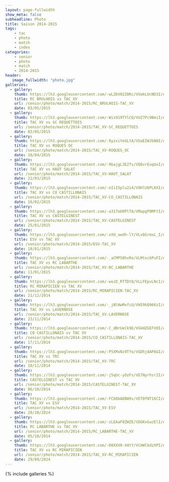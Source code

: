 ```yaml
---
layout: page-fullwidth
show_meta: false
subheadline: Photo 
title: Saison 2014-2015
tags:
    - tac 
    - photo
    - match
    - index
categories:
    - senior
    - photo
    - match
    - 2014-2015
header:
   image_fullwidth: "photo.jpg"
galleries:
  - gallery: 
    thumb: https://lh3.googleusercontent.com/-wLZbV02Z8Kc/VUakLUcND3I/AAAAAAAAPzg/KCp4FzRhrfUC-BbXM5VpVz3SyLVWD2McACHM/s250/DSC_4189.JPG
    title: RC BRULHOIS vs TAC XV
    url: /senior/photo/match/2014-2015/RC_BRULHOIS-TAC_XV
    date: 03/05/2015
  - gallery: 
    thumb: https://lh3.googleusercontent.com/-Wis919TYlCQ/VUZ7Pc9BmiI/AAAAAAAAPhw/b59NQirpFzwOZk66Or8aPBFfOTUYefi5wCHM/s250/DSCN1703.JPG
    title: TAC XV vs SC REQUETTOIS
    url: /senior/photo/match/2014-2015/TAC_XV-SC_REQUETTOIS
    date: 02/05/2015
  - gallery: 
    thumb: https://lh3.googleusercontent.com/-9yzxiYeGLtA/VUaEIWJbN0I/AAAAAAAAPl4/DJz1CwKrkK8aRxTfLt-Al4w_9jnS9B1MgCHM/s250/DSCN1715-ANIMATION.gif
    title: TAC XV vs ROQUES OC
    url: /senior/photo/match/2014-2015/TAC_XV-ROQUES_OC
    date: 18/04/2015
  - gallery: 
    thumb: https://lh3.googleusercontent.com/-9bajgL3EZfs/VQ8vrEoqUxI/AAAAAAAAOWw/3OZJwG7C6AYRYCU66oXJynDFfAXPKthUQCHM/s250/DSCN1457.JPG
    title: TAC XV vs HAUT SALAT
    url: /senior/photo/match/2014-2015/TAC_XV-HAUT_SALAT
    date: 22/03/2015
  - gallery: 
    thumb: https://lh3.googleusercontent.com/-oIiI5plu2i4/VOHlUbPL6XI/AAAAAAAAORA/QcuyHNYiD9wOb79WQbcRWcbkfdJKRYZeACHM/s250/DSCN1356.JPG
    title: TAC XV vs CO CASTILLONAIS
    url: /senior/photo/match/2014-2015/TAC_XV-CO_CASTILLONAIS
    date: 16/02/2015
  - gallery: 
    thumb: https://lh3.googleusercontent.com/-a317obRPlTA/VMapgP0MFtI/AAAAAAAAOQA/mEMPPSkJ5uwGdG-bZWfK7qgYEjWcTiJVQCHM/s250/DSCN1176-MOTION.gif
    title: TAC XV vs CASTELGINEST
    url: /senior/photo/match/2014-2015/TAC_XV-CASTELGINEST
    date: 25/01/2015
  - gallery: 
    thumb: https://lh3.googleusercontent.com/-xXU_uwdh-lY/VLv6GrmxL_I/AAAAAAAANQw/Psl2i1COEYgOdse7uflGVSzmMx6RRhN5gCHM/s250/DSCN0746.JPG
    title: ESV vs TAC XV
    url: /senior/photo/match/2014-2015/ESV-TAC_XV
    date: 18/01/2015
  - gallery: 
    thumb: https://lh3.googleusercontent.com/-_aCMP58hvRo/VLMtxc6PuFI/AAAAAAAANGA/97JGVRO20asOEGeMUxITEiISSHCiGQG-QCHM/s250/DSCN0657.JPG
    title: TAC XV vs RC LABARTHE
    url: /senior/photo/match/2014-2015/TAC_XV-RC_LABARTHE
    date: 11/01/2015
  - gallery: 
    thumb: https://lh3.googleusercontent.com/-wozD_RTTDtQ/VLLFEpvLNcI/AAAAAAAAMvg/FNjXGzzeR_0gOpkx3u-QfVd0o7-9UFFJACHM/s250/DSCN0438.JPG
    title: RC MIRAPICIEN vs TAC XV
    url: /senior/photo/match/2014-2015/RC_MIRAPICIEN-TAC_XV
    date: 21/12/2014
  - gallery: 
    thumb: https://lh3.googleusercontent.com/-_jNlHwMxfcU/VHI9kQ966zI/AAAAAAAAMto/IvLCMz0DMzI4XmXE-W5l_YLjk4Q90j8sACHM/s250/DSCN0242-SMILE.jpg
    title: TAC XV vs LAVERNOSE
    url: /senior/photo/match/2014-2015/TAC_XV-LAVERNOSE
    date: 23/11/2014
  - gallery: 
    thumb: https://lh3.googleusercontent.com/-C_dBrUeCk9E/VGkHZGEFVOI/AAAAAAAAMFA/t6xE7WgJsKUwQ0Wi31r-mRjvXCtz2rMxQCHM/s250/DSCN0006-MOTION.gif
    title: CO CASTILLONAIS vs TAC XV
    url: /senior/photo/match/2014-2015/CO_CASTILLONAIS-TAC_XV
    date: 17/11/2014
  - gallery: 
    thumb: https://lh3.googleusercontent.com/-P5XMxNz9Tfo/VGDhj8AP6GI/AAAAAAAAL0k/yTQdyP1OX8A1Yft9ltE2cVqwfiALpSyygCHM/s250/DSCN9779-MOTION.gif
    title: TAC XV vs TRC
    url: /senior/photo/match/2014-2015/TAC_XV-TRC
    date: 10/11/2014
  - gallery: 
    thumb: https://lh3.googleusercontent.com/-j5qUc-yOzFs/VE7Nyrhsr2I/AAAAAAAALmY/C8nKZGwQUagCeBDFC0v9Q4Zc2UECmzN4gCHM/s250/DSCN9663.JPG
    title: CASTELGINEST vs TAC XV
    url: /senior/photo/match/2014-2015/CASTELGINEST-TAC_XV
    date: 06/10/2014
  - gallery: 
    thumb: https://lh3.googleusercontent.com/-FCb8bADBW9s/VET0fNT16CI/AAAAAAAAKfs/Ie4tFjXtJugbYl6aR8z6MJlQ9Hn3e376wCHM/s250/DSCN9061-MOTION.gif
    title: TAC XV vs ESV
    url: /senior/photo/match/2014-2015/TAC_XV-ESV
    date: 20/10/2014
  - gallery: 
    thumb: https://lh3.googleusercontent.com/-zLEAaF8ZWZE/VDGKvGazElI/AAAAAAAAJ7g/gftkmCEqMpkavxdAy3u3mJfXnTAlYl7zACHM/s250/DSCN8783.JPG
    title: RC LABARTHE vs TAC XV
    url: /senior/photo/match/2014-2015/RC_LABARTHE-TAC_XV
    date: 05/10/2014
  - gallery: 
    thumb: https://lh3.googleusercontent.com/-O8XXV0-X4tY/VCmWlkdzXPI/AAAAAAAAJv0/mXvWVpIr1C0dXfsBba-l7t-908Zteg--QCHM/s250/DSCN8694.JPG
    title: TAC XV vs RC MIRAPICIEN
    url: /senior/photo/match/2014-2015/TAC_XV-RC_MIRAPICIEN
    date: 29/09/2014
---
```

{% include galleries %}

